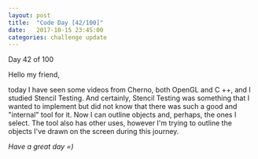 ```yaml
---
layout: post
title:  "Code Day [42/100]"
date:   2017-10-15 23:45:00
categories: challenge update
---
```


Day 42 of 100

Hello my friend,

today I have seen some videos from Cherno, both OpenGL and C ++, and I studied Stencil Testing. And certainly, Stencil Testing was something that I wanted to implement but did not know that there was such a good and "internal" tool for it. Now I can outline objects and, perhaps, the ones I select. The tool also has other uses, however I'm trying to outline the objects I've drawn on the screen during this journey.

_Have a great day =)_